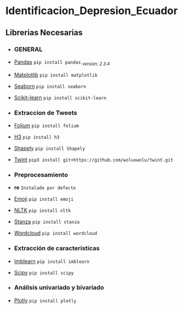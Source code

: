 # Identificacion_Depresion_Ecuador





## Librerias Necesarias

* ### GENERAL

* [Pandas](https://pypi.org/project/pandas/)
    `pip install pandas` <sub>*version: 2.3.4*</sub>
* [Matplotlib](https://matplotlib.org/stable/users/installing/index.html)
    `pip install matplotlib`
* [Seaborn](https://seaborn.pydata.org/installing.html)
    `pip install seaborn`
* [Scikit-learn](https://scikit-learn.org/stable/install.html)
    `pip install scikit-learn`
    

* ### Extraccion de Tweets

* [Folium](https://pypi.org/project/folium/)
    `pip install folium`
* [H3](https://h3geo.org/docs/installation/)
    `pip install h3`
* [Shapely](https://pypi.org/project/Shapely/)
    `pip install Shapely`
* [Twint](https://github.com/woluxwolu/twint.git)
    `pip3 install git+https://github.com/woluxwolu/twint.git`


* ### Preprocesamiento

* **re**
    `Instalado por defecto`
    
* [Emoji](https://pypi.org/project/emoji/)
    `pip install emoji`
* [NLTK](https://www.nltk.org/install.html)
    `pip install nltk`
* [Stanza](https://stanfordnlp.github.io/stanza/installation_usage.html)
    `pip install stanza`
* [Wordcloud](https://pypi.org/project/wordcloud/)
    `pip install wordcloud`


* ### Extracción de características

* [Imblearn](https://pypi.org/project/imblearn/)
    `pip install imblearn`
* [Scipy](https://pypi.org/project/scipy/)
    `pip install scipy`


* ### Análisis univariado y bivariado

* [Plotly](https://plotly.com/python/getting-started/)
    `pip install plotly`
